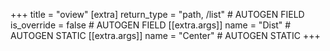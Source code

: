 +++
title = "oview"
[extra]
return_type = "path, /list" # AUTOGEN FIELD
is_override = false # AUTOGEN FIELD
[[extra.args]]
name = "Dist" # AUTOGEN STATIC
[[extra.args]]
name = "Center" # AUTOGEN STATIC
+++